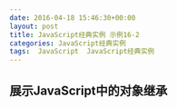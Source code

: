 ```yaml
---
date: 2016-04-18 15:46:30+00:00
layout: post
title: JavaScript经典实例 示例16-2
categories: JavaScript经典实例
tags:  JavaScript  JavaScript经典实例
---
```

展示JavaScript中的对象继承
----------------

<html>
    <head>
        <title>Constructor Chaining</title>
        <meta charset="utf-8" />
        <script type="text/javascript">
            function Book(title, author) {
                var title = title,
                    author = author;
                
                this.getTitle = function() {
                    return 'Title: ' + title;
                }
                
                this.getAuthor = function() {
                    return 'Author: ' + author;
                }
                
            }
            
            function TechBook(title, author, category) {
                var category = category;
                
                this.getCategory = function() {
                    return 'Technical Category: ' + category;
                }
                
                Book.apply(this, arguments);
                this.getBook = function() {
                    return this.getTitle() + ' ' + author + ' ' + this.getCategory();
                }
                
            }
                        
            window.onload = function() {
                
                // 链化该对象的构造函数
                TechBook.prototype = new Book();
                
                // 获取所有的值
                var newBook = new TechBook('The JavaScript Cookbook', 'Shelley Powers', 'Programming');
                
                document.getElementById("result1").innerHTML = newBook.getBook();
                
                // 现在，逐个显示
                document.getElementById("result2").innerHTML = newBook.getTitle();
                document.getElementById("result3").innerHTML = newBook.getAuthor();
                document.getElementById("result4").innerHTML = newBook.getCategory();
            }
        </script>
    </head>
    <body>
        <p>some content</p>
        <div id="result1"></div>
        <div id="result2"></div>
        <div id="result3"></div>
        <div id="result4"></div>
    </body>
</html>

源码如下：

{% highlight html linenos %}
<!DOCTYPE html>
<html>
    <head>
        <title>Constructor Chaining</title>
        <meta charset="utf-8" />
        <script type="text/javascript">
            function Book(title, author) {
                var title = title,
                    author = author;
                
                this.getTitle = function() {
                    return 'Title: ' + title;
                }
                
                this.getAuthor = function() {
                    return 'Author: ' + author;
                }
                
            }
            
            function TechBook(title, author, category) {
                var category = category;
                
                this.getCategory = function() {
                    return 'Technical Category: ' + category;
                }
                
                Book.apply(this, arguments);
                this.getBook = function() {
                    return this.getTitle() + ' ' + author + ' ' + this.getCategory();
                }
                
            }
                        
            window.onload = function() {
                
                // 链化该对象的构造函数
                TechBook.prototype = new Book();
                
                // 获取所有的值
                var newBook = new TechBook('The JavaScript Cookbook', 'Shelley Powers', 'Programming');
                
                alert(newBook.getBook());
                
                // 现在，逐个显示
                alert(newBook.getTitle());
                alert(newBook.getAuthor());
                alert(newBook.getCategory());
            }
        </script>
    </head>
    <body>
        <p>some content</p>
    </body>
</html>
{% endhighlight %}
